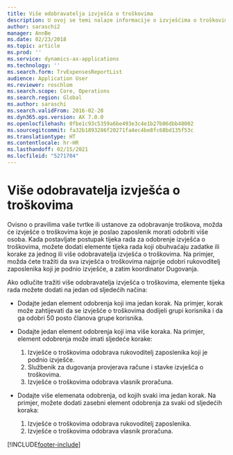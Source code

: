 ```yaml
---
title: Više odobravatelja izvješća o troškovima
description: U ovoj se temi nalaze informacije o izvješćima o troškovima koje treba odobriti više osoba.
author: saraschi2
manager: AnnBe
ms.date: 02/23/2018
ms.topic: article
ms.prod: ''
ms.service: dynamics-ax-applications
ms.technology: ''
ms.search.form: TrvExpensesReportList
audience: Application User
ms.reviewer: roschlom
ms.search.scope: Core, Operations
ms.search.region: Global
ms.author: saraschi
ms.search.validFrom: 2016-02-28
ms.dyn365.ops.version: AX 7.0.0
ms.openlocfilehash: 0fbe1c93c5359a6be493e3c4e1b27b06dbb48002
ms.sourcegitcommit: fa32b1893286f20271fa4ec4be8fc68bd135f53c
ms.translationtype: HT
ms.contentlocale: hr-HR
ms.lasthandoff: 02/15/2021
ms.locfileid: "5271704"
---
```

# <a name="multiple-approvers-on-an-expense-report"></a>Više odobravatelja izvješća o troškovima

Ovisno o pravilima vaše tvrtke ili ustanove za odobravanje troškova, možda će izvješće o troškovima koje je poslao zaposlenik morati odobriti više osoba. Kada postavljate postupak tijeka rada za odobrenje izvješća o troškovima, možete dodati elemente tijeka rada koji obuhvaćaju zadatke ili korake za jednog ili više odobravatelja izvješća o troškovima. Na primjer, možda ćete tražiti da sva izvješća o troškovima najprije odobri rukovoditelj zaposlenika koji je podnio izvješće, a zatim koordinator Dugovanja.

Ako odlučite tražiti više odobravatelja izvješća o troškovima, elemente tijeka rada možete dodati na jedan od sljedećih načina:

- Dodajte jedan element odobrenja koji ima jedan korak. Na primjer, korak može zahtijevati da se izvješće o troškovima dodijeli grupi korisnika i da ga odobri 50 posto članova grupe korisnika.
- Dodajte jedan element odobrenja koji ima više koraka. Na primjer, element odobrenja može imati sljedeće korake:

    1. Izvješće o troškovima odobrava rukovoditelj zaposlenika koji je podnio izvješće.
    2. Službenik za dugovanja provjerava račune i stavke izvješća o troškovima.
    3. Izvješće o troškovima odobrava vlasnik proračuna.

- Dodajte više elemenata odobrenja, od kojih svaki ima jedan korak. Na primjer, možete dodati zasebni element odobrenja za svaki od sljedećih koraka:

    1. Izvješće o troškovima odobrava rukovoditelj zaposlenika.
    2. Izvješće o troškovima odobrava vlasnik proračuna.


[!INCLUDE[footer-include](../includes/footer-banner.md)]